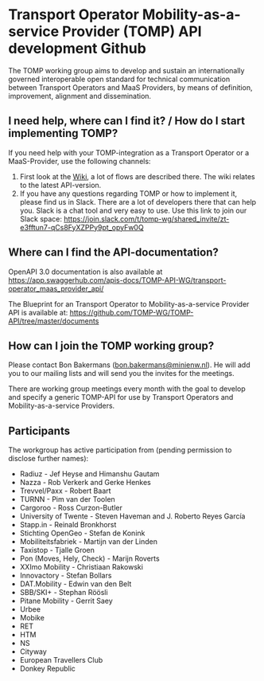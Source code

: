 Transport Operator Mobility-as-a-service Provider (TOMP) API development Github
====

The TOMP working group aims to develop and sustain an internationally governed interoperable open standard for technical communication between Transport Operators and MaaS Providers, by means of definition, improvement, alignment and dissemination.

I need help, where can I find it? / How do I start implementing TOMP?
---
If you need help with your TOMP-integration as a Transport Operator or a MaaS-Provider, use the following channels:
 1. First look at the [Wiki](https://github.com/TOMP-WG/TOMP-API/wiki), a lot of flows are described there. The wiki relates to the latest API-version.
 2. If you have any questions regarding TOMP or how to implement it, please find us in Slack. There are a lot of developers there that can help you. Slack is a chat tool and very easy to use. Use this link to join our Slack space: https://join.slack.com/t/tomp-wg/shared_invite/zt-e3fftun7-qCs8FyXZPPy9pt_opyFw0Q

Where can I find the API-documentation?
---
OpenAPI 3.0 documentation is also available at https://app.swaggerhub.com/apis-docs/TOMP-API-WG/transport-operator_maas_provider_api/

The Blueprint for an Transport Operator to Mobility-as-a-service Provider API is available at:
https://github.com/TOMP-WG/TOMP-API/tree/master/documents 

How can I join the TOMP working group?
---
Please contact Bon Bakermans (bon.bakermans@minienw.nl). He will add you to our mailing lists and will send you the invites for the meetings.

There are working group meetings every month with the goal to develop and specify a generic TOMP-API for use by Transport Operators and Mobility-as-a-service Providers.

Participants
---
The workgroup has active participation from (pending permission to disclose further names):

- Radiuz - Jef Heyse and Himanshu Gautam
- Nazza - Rob Verkerk and Gerke Henkes
- Trevvel/Paxx - Robert Baart
- TURNN - Pim van der Toolen
- Cargoroo - Ross Curzon-Butler
- University of Twente - Steven Haveman and J. Roberto Reyes García
- Stapp.in - Reinald Bronkhorst
- Stichting OpenGeo - Stefan de Konink
- Mobiliteitsfabriek - Martijn van der Linden
- Taxistop - Tjalle Groen
- Pon (Moves, Hely, Check) - Marijn Roverts
- XXImo Mobility - Christiaan Rakowski
- Innovactory - Stefan Bollars
- DAT.Mobility - Edwin van den Belt
- SBB/SKI+ - Stephan Röösli
- Pitane Mobility - Gerrit Saey
- Urbee
- Mobike
- RET
- HTM
- NS
- Cityway
- European Travellers Club
- Donkey Republic
